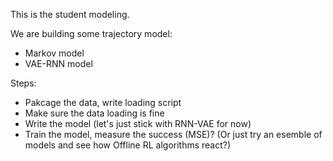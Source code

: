 This is the student modeling. 

We are building some trajectory model:

- Markov model
- VAE-RNN model

Steps:
- Pakcage the data, write loading script
- Make sure the data loading is fine 
- Write the model (let's just stick with RNN-VAE for now)
- Train the model, measure the success (MSE)?
(Or just try an esemble of models and see how Offline RL algorithms react?)

